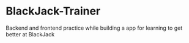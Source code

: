 # BlackJack-Trainer
Backend and frontend practice while building a app for learning to get better at BlackJack
